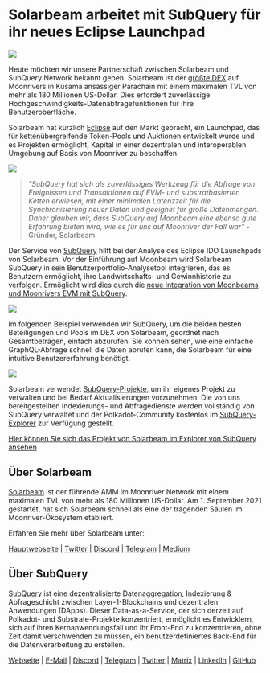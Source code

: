 # Solarbeam arbeitet mit SubQuery für ihr neues Eclipse Launchpad

![](https://miro.medium.com/max/1400/1*ZG9NqT9GIXax5SBpNn5ipg.png)

Heute möchten wir unsere Partnerschaft zwischen Solarbeam und SubQuery Network bekannt geben. Solarbeam ist der [größte DEX](https://defillama.com/chain/Moonriver) auf Moonrivers in Kusama ansässiger Parachain mit einem maximalen TVL von mehr als 180 Millionen US-Dollar. Dies erfordert zuverlässige Hochgeschwindigkeits-Datenabfragefunktionen für ihre Benutzeroberfläche.

Solarbeam hat kürzlich [Eclipse](https://app.solarbeam.io/eclipse) auf den Markt gebracht, ein Launchpad, das für kettenübergreifende Token-Pools und Auktionen entwickelt wurde und es Projekten ermöglicht, Kapital in einer dezentralen und interoperablen Umgebung auf Basis von Moonriver zu beschaffen.

![](https://miro.medium.com/max/1400/1*IbRN8EnymWvqvh0sx_PNKw.png)

> _"SubQuery hat sich als zuverlässiges Werkzeug für die Abfrage von Ereignissen und Transaktionen auf EVM- und substratbasierten Ketten erwiesen, mit einer minimalen Latenzzeit für die Synchronisierung neuer Daten und geeignet für große Datenmengen. Daher glauben wir, dass SubQuery auf Moonbeam eine ebenso gute Erfahrung bieten wird, wie es für uns auf Moonriver der Fall war"_ - Gründer, Solarbeam

Der Service von [SubQuery](https://subquery.network/) hilft bei der Analyse des Eclipse IDO Launchpads von Solarbeam. Vor der Einführung auf Moonbeam wird Solarbeam SubQuery in sein Benutzerportfolio-Analysetool integrieren, das es Benutzern ermöglicht, ihre Landwirtschafts- und Gewinnhistorie zu verfolgen. Ermöglicht wird dies durch die [neue Integration von Moonbeams und Moonrivers EVM mit SubQuery](./20211028-moonbeam-evm.md).

![](https://miro.medium.com/max/1400/1*6_iO6tLt4RxxMvs8u-F_Bg.png)

Im folgenden Beispiel verwenden wir SubQuery, um die beiden besten Beteiligungen und Pools im DEX von Solarbeam, geordnet nach Gesamtbeträgen, einfach abzurufen. Sie können sehen, wie eine einfache GraphQL-Abfrage schnell die Daten abrufen kann, die Solarbeam für eine intuitive Benutzererfahrung benötigt.

![](https://miro.medium.com/max/1400/1*5iCwSaU96UtDMFA1MruRlA.png)

Solarbeam verwendet [SubQuery-Projekte](https://project.subquery.network/), um ihr eigenes Projekt zu verwalten und bei Bedarf Aktualisierungen vorzunehmen. Die von uns bereitgestellten Indexierungs- und Abfragedienste werden vollständig von SubQuery verwaltet und der Polkadot-Community kostenlos im [SubQuery-Explorer](https://explorer.subquery.network/) zur Verfügung gestellt.

[Hier können Sie sich das Projekt von Solarbeam im Explorer von SubQuery ansehen](https://explorer.subquery.network/subquery/csntest/eclipse)

## Über Solarbeam

[Solarbeam](https://solarbeam.io/) ist der führende AMM im Moonriver Network mit einem maximalen TVL von mehr als 180 Millionen US-Dollar. Am 1. September 2021 gestartet, hat sich Solarbeam schnell als eine der tragenden Säulen im Moonriver-Ökosystem etabliert.

Erfahren Sie mehr über Solarbeam unter:

[Hauptwebseite](https://solarbeam.io/exchange/swap) | [Twitter](https://twitter.com/solarbeamio) | [Discord](http://discord.gg/rK4AjZXuwf) | [Telegram](http://t.me/solarbeamio) | [Medium](https://solarbeam.medium.com/)

## Über SubQuery

[SubQuery](https://subquery.network/) ist eine dezentralisierte Datenaggregation, Indexierung & Abfrageschicht zwischen Layer-1-Blockchains und dezentralen Anwendungen (DApps). Dieser Data-as-a-Service, der sich derzeit auf Polkadot- und Substrate-Projekte konzentriert, ermöglicht es Entwicklern, sich auf ihren Kernanwendungsfall und ihr Front-End zu konzentrieren, ohne Zeit damit verschwenden zu müssen, ein benutzerdefiniertes Back-End für die Datenverarbeitung zu erstellen.

[Webseite](https://subquery.network/) | [E-Mail](mailto:hello@subquery.network) | [Discord](https://discord.com/invite/78zg8aBSMG) | [Telegram](https://t.me/subquerynetwork) | [Twitter](https://twitter.com/subquerynetwork) | [Matrix](https://matrix.to/#/#subquery:matrix.org) | [LinkedIn](https://www.linkedin.com/company/subquery) | [GitHub](https://github.com/subquery)
